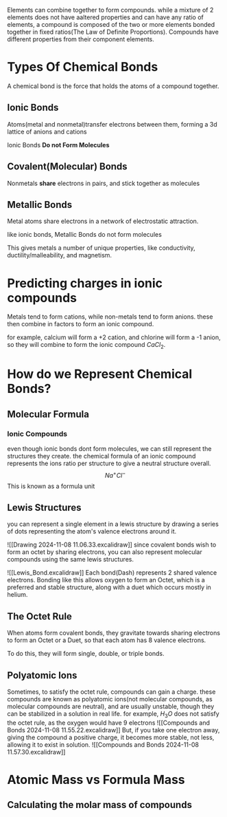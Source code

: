 Elements can combine together to form compounds. while a mixture of 2 elements does not have aaltered properties and can have any ratio of elements, a compound is composed of the two or more elements bonded together in fixed ratios(The Law of Definite Proportions). Compounds have different properties from their component elements. 

# Types Of Chemical Bonds
A chemical bond is the force that holds the atoms of a compound together. 
## Ionic Bonds
Atoms(metal and nonmetal)transfer electrons between them, forming a 3d lattice of anions and cations

Ionic Bonds **Do not Form Molecules**



## Covalent(Molecular) Bonds
Nonmetals **share** electrons in pairs, and stick together as molecules


## Metallic Bonds
Metal atoms share electrons in a network of electrostatic attraction.

like ionic bonds, Metallic Bonds do not form molecules

This gives metals a number of unique properties, like conductivity, ductility/malleability, and magnetism.

# Predicting charges in ionic compounds
Metals tend to form cations, while non-metals tend to form anions. these then combine in factors to form an ionic compound. 

for example, calcium will form a +2 cation, and chlorine will form a -1 anion, so they will combine to form the ionic compound $CaCl_2$.

# How do we Represent Chemical Bonds?
## Molecular Formula
### Ionic Compounds
even though ionic bonds dont form molecules, we can still represent the structures they create. the chemical formula of an ionic compound represents the ions ratio per structure to give a neutral structure overall. $$Na^+Cl^-$$
This is known as a formula unit

## Lewis Structures
you can represent a single element in a lewis structure by drawing a series of dots representing the atom's valence electrons around it. 

![[Drawing 2024-11-08 11.06.33.excalidraw]]
since covalent bonds wish to form an octet by sharing electrons, you can also represent molecular compounds using the same lewis structures.

![[Lewis_Bond.excalidraw]]
Each bond(Dash) represents 2 shared valence electrons. Bonding like this allows oxygen to form an Octet, which is a preferred and stable structure, along with a duet which occurs mostly in helium. 

## The Octet Rule
When atoms form covalent bonds, they gravitate towards sharing electrons to form an Octet or a Duet, so that each atom has 8 valence electrons.

To do this, they will form single, double, or triple bonds. 

## Polyatomic Ions
Sometimes, to satisfy the octet rule, compounds can gain a charge. these compounds are known as polyatomic ions(not molecular compounds, as molecular compounds are neutral), and are usually unstable, though they can be stabilized in a solution in real life. for example, $H_3O$ does not satisfy the octet rule, as the oxygen would have 9 electrons
![[Compounds and Bonds 2024-11-08 11.55.22.excalidraw]]
But, if you take one electron away, giving the compound a positive charge, it becomes more stable, not less, allowing it to exist in solution. 
![[Compounds and Bonds 2024-11-08 11.57.30.excalidraw]]





# 

# Atomic Mass vs Formula Mass

## Calculating the molar mass of compounds

